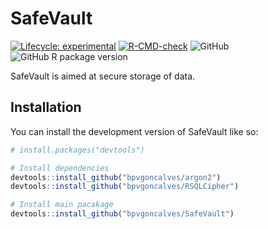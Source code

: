 
<!-- README.md is generated from README.Rmd. Please edit that file -->

# SafeVault

<!-- badges: start -->

[![Lifecycle:
experimental](https://img.shields.io/badge/lifecycle-experimental-orange.svg)](https://lifecycle.r-lib.org/articles/stages.html#experimental)
[![R-CMD-check](https://github.com/bpvgoncalves/SafeVault/actions/workflows/R-CMD-check.yaml/badge.svg)](https://github.com/bpvgoncalves/SafeVault/actions/workflows/R-CMD-check.yaml)
![GitHub](https://img.shields.io/github/license/bpvgoncalves/SafeVault?color=black)
![GitHub R package
version](https://img.shields.io/github/r-package/v/bpvgoncalves/SafeVault?color=black&label=Version%20GitHub)
<!-- badges: end -->

SafeVault is aimed at secure storage of data.

## Installation

You can install the development version of SafeVault like so:

``` r
# install.packages("devtools")

# Install dependencies
devtools::install_github("bpvgoncalves/argon2")
devtools::install_github("bpvgoncalves/RSQLCipher")

# Install main pacakage
devtools::install_github("bpvgoncalves/SafeVault")
```
